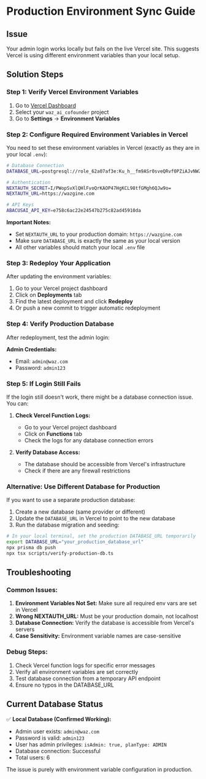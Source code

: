 
# Production Environment Sync Guide

## Issue
Your admin login works locally but fails on the live Vercel site. This suggests Vercel is using different environment variables than your local setup.

## Solution Steps

### Step 1: Verify Vercel Environment Variables

1. Go to [Vercel Dashboard](https://vercel.com/dashboard)
2. Select your `waz_ai_cofounder` project
3. Go to **Settings** → **Environment Variables**

### Step 2: Configure Required Environment Variables in Vercel

You need to set these environment variables in Vercel (exactly as they are in your local `.env`):

```bash
# Database Connection
DATABASE_URL=postgresql://role_62a07af3e:Ku_h__fm9ASr0sveQRvf0PZiAJvNWZ2D@db-62a07af3e.db002.hosteddb.reai.io:5432/62a07af3e?connect_timeout=15

# Authentication
NEXTAUTH_SECRET=I/PWopSvXlQHlFvoQrKAOP47HgKCL98tfGMgh6QJw9o=
NEXTAUTH_URL=https://wazgine.com

# API Keys
ABACUSAI_API_KEY=e758c6ac22e24547b275c82ad45910da
```

**Important Notes:**
- Set `NEXTAUTH_URL` to your production domain: `https://wazgine.com`
- Make sure `DATABASE_URL` is exactly the same as your local version
- All other variables should match your local `.env` file

### Step 3: Redeploy Your Application

After updating the environment variables:

1. Go to your Vercel project dashboard
2. Click on **Deployments** tab
3. Find the latest deployment and click **Redeploy**
4. Or push a new commit to trigger automatic redeployment

### Step 4: Verify Production Database

After redeployment, test the admin login:

**Admin Credentials:**
- Email: `admin@waz.com`
- Password: `admin123`

### Step 5: If Login Still Fails

If the login still doesn't work, there might be a database connection issue. You can:

1. **Check Vercel Function Logs:**
   - Go to your Vercel project dashboard
   - Click on **Functions** tab
   - Check the logs for any database connection errors

2. **Verify Database Access:**
   - The database should be accessible from Vercel's infrastructure
   - Check if there are any firewall restrictions

### Alternative: Use Different Database for Production

If you want to use a separate production database:

1. Create a new database (same provider or different)
2. Update the `DATABASE_URL` in Vercel to point to the new database
3. Run the database migration and seeding:

```bash
# In your local terminal, set the production DATABASE_URL temporarily
export DATABASE_URL="your_production_database_url"
npx prisma db push
npx tsx scripts/verify-production-db.ts
```

## Troubleshooting

### Common Issues:

1. **Environment Variables Not Set:** Make sure all required env vars are set in Vercel
2. **Wrong NEXTAUTH_URL:** Must be your production domain, not localhost
3. **Database Connection:** Verify the database is accessible from Vercel's servers
4. **Case Sensitivity:** Environment variable names are case-sensitive

### Debug Steps:

1. Check Vercel function logs for specific error messages
2. Verify all environment variables are set correctly
3. Test database connection from a temporary API endpoint
4. Ensure no typos in the DATABASE_URL

## Current Database Status

✅ **Local Database (Confirmed Working):**
- Admin user exists: `admin@waz.com`
- Password is valid: `admin123`
- User has admin privileges: `isAdmin: true, planType: ADMIN`
- Database connection: Successful
- Total users: 6

The issue is purely with environment variable configuration in production.
